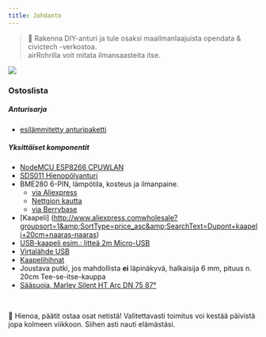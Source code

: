 ```yaml
---
title: Johdanto
---
```

> 🚧 Rakenna DIY-anturi ja tule osaksi maailmanlaajuista opendata &amp; civictech -verkostoa. <br> airRohrilla voit mitata ilmansaasteita itse.


<img src="..docsairrohrparticulate-matter-air-quality-sensor-kit.jpeg" loading="lazy">

### Ostoslista
##### Anturisarja
* [esilämmitetty anturipaketti](https://nettigo.eu/products/luftdaten-org-pl-kit-sds011-bme280)

##### Yksittäiset komponentit
* [NodeMCU ESP8266 CPUWLAN](https://www.aliexpress.com/wholesale?groupsort=1&SortType=price_asc&SearchText=nodemcu+v3+esp8266+ch340)
* [SDS011 Hienopölyanturi](http://www.aliexpress.com/wholesale?groupsort=1&SortType=price_asc&SearchText=sds011)
* BME280 6-PIN, lämpötila, kosteus ja ilmanpaine.
  - [via Aliexpress](https://www.aliexpress.com/wholesale?catId=0&initiative_id=SB_20200308040440&SearchText=bme280+-5V+%2B3.3V)
  - [Nettgion kautta](https://nettigo.eu/products/module-pressure-humidity-and-temperature-sensor-bosch-bme280)
  - [via Berrybase](https://www.berrybase.de/bauelemente/sensoren-module/feuchtigkeit/bme680-breakout-board-4in1-sensor-f-252-r-temperatur-luftfeuchtigkeit-luftdruck-und-luftg-252-t)
* [Kaapeli] (http://www.aliexpress.comwholesale?groupsort=1&amp;SortType=price_asc&amp;SearchText=Dupont+kaapeli+20cm+naaras-naaras)
* [USB-kaapeli esim.: litteä 2m Micro-USB](https://www.aliexpress.comwholesale?catId=0&amp;initiative_id=SB_20200308040708&amp;SearchText=micro+usb+litteä+kaapeli+2m)
* [Virtalähde USB](https://www.aliexpress.comwholesale?catId=0&amp;initiative_id=SB_20200308040834&amp;SearchText=single+micro+usb+eu+virtalähde)
* [Kaapelihihnat](https://www.aliexpress.comwholesale?catId=0&amp;initiative_id=SB_20200308040852&amp;SearchText=cable+hihnat)
* Joustava putki, jos mahdollista **ei** läpinäkyvä, halkaisija 6 mm, pituus n. 20cm Tee-se-itse-kauppa
* [Sääsuoja, Marley Silent HT Arc DN 75 87°](https://www.bauhaus.info/rohrsysteme/marley-ht-bogen-/p/13625028)


<br>

🙌 Hienoa, päätit ostaa osat netistä!
Valitettavasti toimitus voi kestää päivistä jopa kolmeen viikkoon.
Siihen asti nauti elämästäsi.
